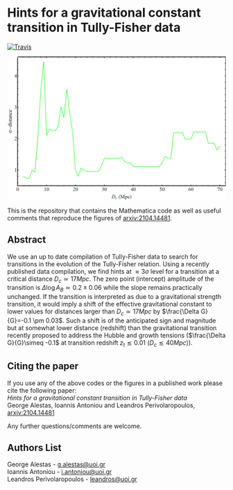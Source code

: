 # Hints for a gravitational constant transition in Tully-Fisher data

[![Travis](https://img.shields.io/badge/language-Mathematica-green.svg)]()

<p align="center">
<img src="preview.png" width="700" title="preview" />
</p>

This is the repository that contains the Mathematica code as well as useful comments that reproduce the figures of [arxiv:2104.14481](https://arxiv.org/abs/2104.14481).

## Abstract
We use an up to date compilation of Tully-Fisher data to search for transitions in the evolution of the Tully-Fisher relation. Using a recently published data compilation, we find hints at $\approx 3\sigma$ level for a transition at a critical distance $D_c \simeq 17 Mpc$. The zero point (intercept)  amplitude of the transition is $\Delta \log A_B \simeq 0.2 \pm 0.06$ while the slope remains practically unchanged. If the transition is interpreted as due to a gravitational strength transition, it would imply a shift of the effective gravitational constant to lower values for distances larger than $D_c\simeq 17 Mpc$ by $\frac{\Delta G}{G}=-0.1 \pm 0.03$. Such a shift is of the anticipated  sign and magnitude but at somewhat lower distance (redshift) than the gravitational transition recently proposed to address the Hubble and growth tensions ($\frac{\Delta G}{G}\simeq -0.1$ at transition redshift  $z_t\lesssim 0.01$ ($D_c\lesssim 40 Mpc$)).

## Citing the paper 
If you use any of the above codes or the figures in a published work please cite the following paper:
<br>*Hints for a gravitational constant transition in Tully-Fisher data*
<br>George Alestas, Ioannis Antoniou and Leandros Perivolaropoulos, [arxiv:2104.14481](https://arxiv.org/abs/2104.14481)

Any further questions/comments are welcome.


## Authors List
George Alestas - <g.alestas@uoi.gr>
<br>Ioannis Antoniou - <i.antoniou@uoi.gr>
<br>Leandros Perivolaropoulos - <leandros@uoi.gr>
